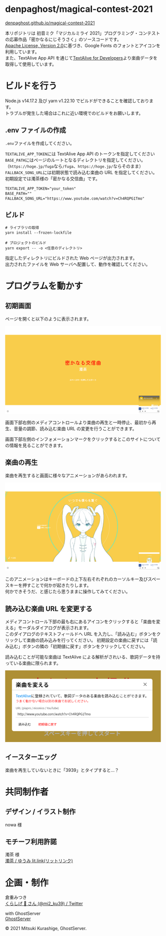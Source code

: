 # denpaghost/magical-contest-2021

[denpaghost.github.io/magical-contest-2021](https://denpaghost.github.io/magical-contest-2021)

本リポジトリは 初音ミク「マジカルミライ 2021」プログラミング・コンテスト の応募作品「密かなるにじそうさく」のソースコードです。  
[Apache License, Version 2.0](https://www.apache.org/licenses/LICENSE-2.0.html)に基づき、Google Fonts のフォントとアイコンを利用しています。  
また、TextAlive App API を通じて[TextAlive for Developers](https://developer.textalive.jp/)より楽曲データを取得して使用しています。

# ビルドを行う

Node.js v14.17.2 及び yarn v1.22.10 でビルドができることを確認しております。  
トラブルが発生した場合はこれに近い環境でのビルドをお願いします。

## .env ファイルの作成

`.env`ファイルを作成してください。

`TEXTALIVE_APP_TOKEN`には TextAlive App API のトークンを指定してください  
`BASE_PATH`にはページのルートとなるディレクトリを指定してください。（`https://hoge.jp/fuga`なら`/fuga`、`https://hoge.jp/`ならそのまま）
`FALLBACK_SONG_URL`には初期状態で読み込む楽曲の URL を指定してください。初期設定では濁茶様の「密かなる交信曲」です。

```dotenv
TEXTALIVE_APP_TOKEN="your_token"
BASE_PATH=""
FALLBACK_SONG_URL="https://www.youtube.com/watch?v=Ch4RQPG1Tmo"
```

## ビルド

```shell
# ライブラリの取得
yarn install --frozen-lockfile

# プロジェクトのビルド
yarn export -- -o <任意のディレクトリ>
```

指定したディレクトリにビルドされた Web ページが出力されます。  
出力されたファイルを Web サーバへ配置して、動作を確認してください。

# プログラムを動かす

## 初期画面

ページを開くと以下のように表示されます。

![01.png](./readme_files/images/01.png)

画面下部右側のメディアコントロールより楽曲の再生と一時停止、最初から再生、音量の調節、読み込む楽曲 URL の変更を行うことができます。

画面下部左側のインフォメーションマークをクリックするとこのサイトについての情報を見ることができます。

## 楽曲の再生

楽曲を再生すると画面に様々なアニメーションがあらわれます。

![02.png](readme_files/images/02.png)

このアニメーションはキーボードの上下左右それぞれのカーソルキー及びスペースキーを押すことで何かが起きたりします。  
何かできそうだ、と感じたら思うままに操作してみてください。

## 読み込む楽曲 URL を変更する

メディアコントロール下部の最も右にあるアイコンをクリックすると「楽曲を変える」モーダルダイアログが表示されます。  
このダイアログのテキストフィールドへ URL を入力し、「読み込む」ボタンをクリックして楽曲の読み込みを行ってください。
初期設定の楽曲に戻すには「読み込む」ボタンの隣の「初期値に戻す」ボタンをクリックしてください。

読み込むことが可能な楽曲は TextAlive による解析がされいる、歌詞データを持っている楽曲に限られます。

![03.png](readme_files/images/03.png)

## イースターエッグ

楽曲を再生していないときに「3939」とタイプすると...？

# 共同制作者

## デザイン / イラスト制作

nowa 様

## モチーフ利用許諾

濁茶 様  
[濁茶 / ゆうみ lit.link(リットリンク)](https://lit.link/Dakucha)

# 企画・制作

倉重みつき  
[くらしげ 👻 さん (@mi2_ku39) / Twitter](https://twitter.com/mi2_ku39)

with GhostServer  
[GhostServer](https://portal.ghostserver.jp/)

&copy; 2021 Mitsuki Kurashige, GhostServer.
